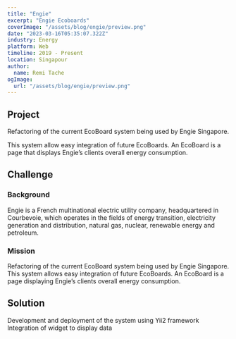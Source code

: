 ```yaml
---
title: "Engie"
excerpt: "Engie Ecoboards"
coverImage: "/assets/blog/engie/preview.png"
date: "2023-03-16T05:35:07.322Z"
industry: Energy
platform: Web
timeline: 2019 - Present
location: Singapour
author:
  name: Remi Tache
ogImage:
  url: "/assets/blog/engie/preview.png"
---
```


## Project

Refactoring of the current EcoBoard system being used by Engie Singapore.

This system allow easy integration of future EcoBoards. An EcoBoard is a page that displays Engie’s clients overall energy consumption.

## Challenge

### Background

Engie is a French multinational electric utility company, headquartered in Courbevoie, which operates in the fields of energy transition, electricity generation and distribution, natural gas, nuclear, renewable energy and petroleum.

### Mission

Refactoring of the current EcoBoard system being used by Engie Singapore. This system allows easy integration of future EcoBoards. An EcoBoard is a page displaying Engie’s clients overall energy consumption.

## Solution

Development and deployment of the system using Yii2 framework
Integration of widget to display data
